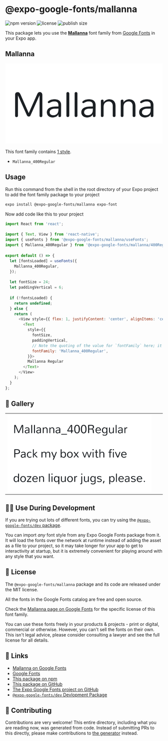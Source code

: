 # @expo-google-fonts/mallanna

![npm version](https://flat.badgen.net/npm/v/@expo-google-fonts/mallanna)
![license](https://flat.badgen.net/github/license/expo/google-fonts)
![publish size](https://flat.badgen.net/packagephobia/install/@expo-google-fonts/mallanna)

This package lets you use the [**Mallanna**](https://fonts.google.com/specimen/Mallanna) font family from [Google Fonts](https://fonts.google.com/) in your Expo app.

## Mallanna

![Mallanna](./font-family.png)

This font family contains [1 style](#-gallery).

- `Mallanna_400Regular`

## Usage

Run this command from the shell in the root directory of your Expo project to add the font family package to your project
```sh
expo install @expo-google-fonts/mallanna expo-font
```

Now add code like this to your project
```js
import React from 'react';

import { Text, View } from 'react-native';
import { useFonts } from '@expo-google-fonts/mallanna/useFonts';
import { Mallanna_400Regular } from '@expo-google-fonts/mallanna/400Regular';

export default () => {
  let [fontsLoaded] = useFonts({
    Mallanna_400Regular,
  });

  let fontSize = 24;
  let paddingVertical = 6;

  if (!fontsLoaded) {
    return undefined;
  } else {
    return (
      <View style={{ flex: 1, justifyContent: 'center', alignItems: 'center' }}>
        <Text
          style={{
            fontSize,
            paddingVertical,
            // Note the quoting of the value for `fontFamily` here; it expects a string!
            fontFamily: 'Mallanna_400Regular',
          }}>
          Mallanna Regular
        </Text>
      </View>
    );
  }
};

```

## 🔡 Gallery


||||
|-|-|-|
|![Mallanna_400Regular](.//400Regular/Mallanna_400Regular.ttf.png)||||


## 👩‍💻 Use During Development

If you are trying out lots of different fonts, you can try using the [`@expo-google-fonts/dev` package](https://github.com/expo/google-fonts/tree/master/font-packages/dev#readme).

You can import *any* font style from any Expo Google Fonts package from it. It will load the fonts
over the network at runtime instead of adding the asset as a file to your project, so it may take longer
for your app to get to interactivity at startup, but it is extremely convenient
for playing around with any style that you want.

## 📖 License

The `@expo-google-fonts/mallanna` package and its code are released under the MIT license.

All the fonts in the Google Fonts catalog are free and open source.

Check the [Mallanna page on Google Fonts](https://fonts.google.com/specimen/Mallanna) for the specific license of this font family.

You can use these fonts freely in your products & projects - print or digital, commercial or otherwise. However, you can't sell the fonts on their own. This isn't legal advice, please consider consulting a lawyer and see the full license for all details.

## 🔗 Links

- [Mallanna on Google Fonts](https://fonts.google.com/specimen/Mallanna)
- [Google Fonts](https://fonts.google.com/)
- [This package on npm](https://www.npmjs.com/package/@expo-google-fonts/mallanna)
- [This package on GitHub](https://github.com/expo/google-fonts/tree/master/font-packages/mallanna)
- [The Expo Google Fonts project on GitHub](https://github.com/expo/google-fonts)
- [`@expo-google-fonts/dev` Devlopment Package](https://github.com/expo/google-fonts/tree/master/font-packages/dev)

## 🤝 Contributing

Contributions are very welcome! This entire directory, including what you are reading now, was generated from code. Instead of submitting PRs to this directly, please make contributions to [the generator](https://github.com/expo/google-fonts/tree/master/packages/generator) instead.
